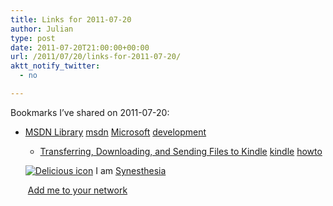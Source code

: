 ```yaml
---
title: Links for 2011-07-20
author: Julian
type: post
date: 2011-07-20T21:00:00+00:00
url: /2011/07/20/links-for-2011-07-20/
aktt_notify_twitter:
  - no

---
```

Bookmarks I&#8217;ve shared on 2011-07-20:

  * [MSDN Library][1] 
    [msdn][2] [Microsoft][3] [development][4] </li> 
    
      * [Transferring, Downloading, and Sending Files to Kindle][5] 
        [kindle][6] [howto][7] </li> </ul> 
        
        <p class="deliciouslink">
          <a href="http://del.icio.us/synesthesia" title="See all my bookmarks on del.icio.us"><img src="https://www.synesthesia.co.uk/images/deliciousicon.jpg" alt="Delicious icon" /></a>&nbsp;I am <a href="http://del.icio.us/synesthesia" title="See all my bookmarks on del.icio.us">Synesthesia</a>
        </p>
        
        <p class="deliciouslink">
          <a href="http://del.icio.us/network?add=synesthesia" title="Add me to your del.icio.us network"><img src="https://www.synesthesia.co.uk/images/add.gif" alt="" /></a>&nbsp;<a href="http://del.icio.us/network?add=synesthesia" title="Add me to your del.icio.us network">Add me to your network</a>
        </p>

 [1]: http://msdn.microsoft.com/en-us/library
 [2]: http://www.delicious.com/synesthesia/msdn
 [3]: http://www.delicious.com/synesthesia/Microsoft
 [4]: http://www.delicious.com/synesthesia/development
 [5]: http://www.amazon.co.uk/gp/help/customer/display.html/ref=hp_200493090_ksupphm_tranpdoc?nodeId=200493090
 [6]: http://www.delicious.com/synesthesia/kindle
 [7]: http://www.delicious.com/synesthesia/howto